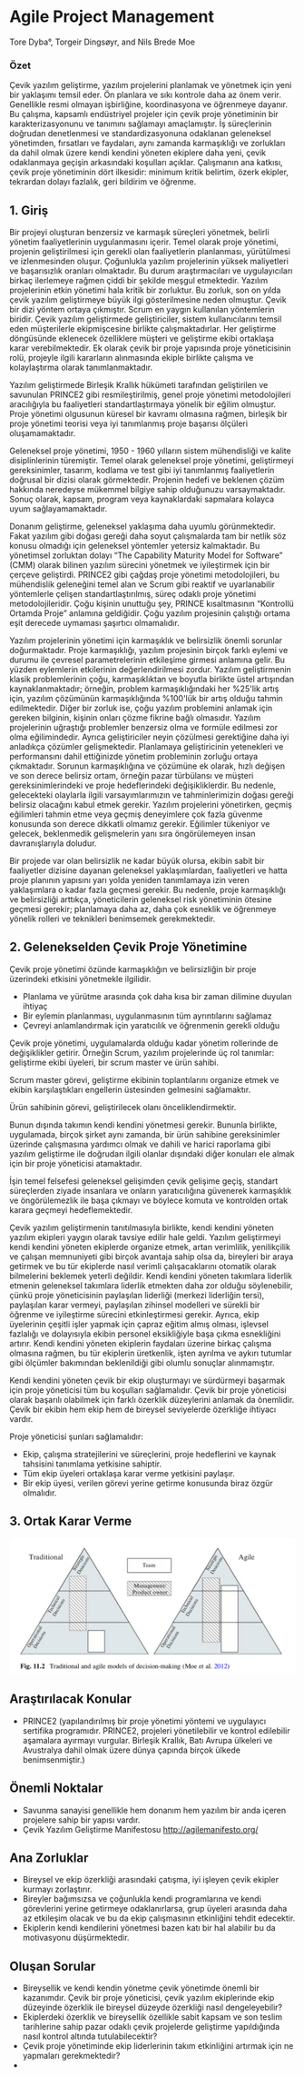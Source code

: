 # Agile Project Management 
Tore Dyba°, Torgeir Dingsøyr, and Nils Brede Moe

### Özet
Çevik yazılım geliştirme, yazılım projelerini planlamak ve yönetmek için yeni bir yaklaşımı temsil eder. 
Ön planlara ve sıkı kontrole daha az önem verir. Genellikle resmi olmayan işbirliğine, koordinasyona ve öğrenmeye dayanır. 
Bu çalışma, kapsamlı endüstriyel projeler için çevik proje yönetiminin bir karakterizasyonunu ve tanımını sağlamayı amaçlamıştır. İş süreçlerinin doğrudan denetlenmesi ve standardizasyonuna odaklanan geleneksel yönetimden, fırsatları ve faydaları, aynı zamanda karmaşıklığı ve zorlukları da dahil olmak üzere kendi kendini yöneten ekiplere daha yeni, çevik odaklanmaya geçişin arkasındaki koşulları açıklar. Çalışmanın ana katkısı, çevik proje yönetiminin dört ilkesidir: minimum kritik belirtim, özerk ekipler, tekrardan dolayı fazlalık, geri bildirim ve öğrenme.

## 1. Giriş
Bir projeyi oluşturan benzersiz ve karmaşık süreçleri yönetmek, belirli yönetim faaliyetlerinin uygulanmasını içerir. Temel olarak proje yönetimi, projenin geliştirilmesi için gerekli olan faaliyetlerin planlanması, yürütülmesi ve izlenmesinden oluşur. Çoğunlukla yazılım projelerinin yüksek maliyetleri ve başarısızlık oranları olmaktadır. Bu durum araştırmacıları ve uygulayıcıları birkaç ilerlemeye rağmen çiddi bir şekilde meşgul etmektedir. Yazılım projelerinin etkin yönetimi hala kritik bir zorluktur. Bu zorluk, son on yılda çevik yazılım geliştirmeye büyük ilgi gösterilmesine neden olmuştur. Çevik bir dizi yöntem ortaya çıkmıştır.
Scrum en yaygın kullanılan yöntemlerin biridir. Çevik yazılım geliştirmede geliştiriciler, sistem kullanıcılarını temsil eden müşterilerle ekipmişcesine birlikte çalışmaktadırlar. Her geliştirme döngüsünde eklenecek özelliklere müşteri ve geliştirme ekibi ortaklaşa karar verebilmektedir. Ek olarak çevik bir proje yapısında proje yöneticisinin rolü, projeyle ilgili kararların alınmasında ekiple birlikte çalışma ve kolaylaştırma olarak tanımlanmaktadır.

Yazılım geliştirmede Birleşik Krallık hükümeti tarafından geliştirilen ve savunulan PRINCE2 gibi resmileştirilmiş, genel proje yönetimi metodolojileri aracılığıyla bu faaliyetleri standartlaştırmaya yönelik bir eğilim olmuştur. Proje yönetimi olgusunun küresel bir kavramı olmasına rağmen, birleşik bir proje yönetimi teorisi veya iyi tanımlanmış proje başarısı ölçüleri oluşamamaktadır.

Geleneksel proje yönetimi, 1950 - 1960 yılların sistem mühendisliği ve kalite disiplinlerinin türemiştir. Temel olarak geleneksel proje yönetimi, geliştirmeyi gereksinimler, tasarım, kodlama ve test gibi iyi tanımlanmış faaliyetlerin doğrusal bir dizisi olarak görmektedir. Projenin hedefi ve beklenen çözüm hakkında neredeyse mükemmel bilgiye sahip olduğunuzu varsaymaktadır. Sonuç olarak, kapsam, program veya kaynaklardaki sapmalara kolayca uyum sağlayamamaktadır. 

Donanım geliştirme, geleneksel yaklaşıma daha uyumlu görünmektedir. Fakat yazılım gibi doğası gereği daha soyut çalışmalarda tam bir netlik söz konusu olmadığı için geleneksel yöntemler yetersiz kalmaktadır. Bu yönetimsel zorluktan dolayı  “The Capability Maturity Model for Software” (CMM) olarak bilinen yazılım sürecini yönetmek ve iyileştirmek için bir çerçeve geliştirdi. PRINCE2 gibi çağdaş proje yönetimi metodolojileri, bu mühendislik geleneğini temel alan ve Scrum gibi reaktif ve uyarlanabilir yöntemlerle çelişen standartlaştırılmış, süreç odaklı proje yönetimi metodolojileridir. Çoğu kişinin unuttuğu şey, PRINCE kısaltmasının “Kontrollü Ortamda Proje” anlamına geldiğidir. Çoğu yazılım projesinin çalıştığı ortama eşit derecede uymaması şaşırtıcı olmamalıdır.

Yazılım projelerinin yönetimi için karmaşıklık ve belirsizlik önemli sorunlar doğurmaktadır. Proje karmaşıklığı, yazılım projesinin birçok farklı eylemi ve durumu ile çevresel parametrelerinin etkileşime girmesi anlamına gelir. Bu yüzden eylemlerin etkilerinin değerlendirilmesi zordur. Yazılım geliştirmenin klasik problemlerinin çoğu, karmaşıklıktan ve boyutla birlikte üstel artışından kaynaklanmaktadır; örneğin, problem karmaşıklığındaki her %25'lik artış için, yazılım çözümünün karmaşıklığında %100'lük bir artış olduğu tahmin edilmektedir. Diğer bir zorluk ise, çoğu yazılım problemini anlamak için gereken bilginin, kişinin onları çözme fikrine bağlı olmasıdır. Yazılım projelerinin uğraştığı problemler benzersiz olma ve formüle edilmesi zor olma eğilimindedir. Ayrıca geliştiriciler neyin çözülmesi gerektiğine daha iyi anladıkça çözümler gelişmektedir. Planlamaya geliştiricinin yetenekleri ve performansını dahil ettiğinizde yönetim probleminin zorluğu ortaya çıkmaktadır. Sorunun karmaşıklığına ve çözümüne ek olarak, hızlı değişen ve son derece belirsiz ortam, örneğin pazar türbülansı ve müşteri gereksinimlerindeki ve proje hedeflerindeki değişikliklerdir. Bu nedenle, gelecekteki olaylarla ilgili varsayımlarımızın ve tahminlerimizin doğası gereği belirsiz olacağını kabul etmek gerekir. Yazılım projelerini yönetirken, geçmiş eğilimleri tahmin etme veya geçmiş deneyimlere çok fazla güvenme konusunda son derece dikkatli olmamız gerekir. Eğilimler tükeniyor ve gelecek, beklenmedik gelişmelerin yanı sıra öngörülemeyen insan davranışlarıyla doludur. 

Bir projede var olan belirsizlik ne kadar büyük olursa, ekibin sabit bir faaliyetler dizisine dayanan geleneksel yaklaşımlardan, faaliyetleri ve hatta proje planının yapısını yarı yolda yeniden tanımlamaya izin veren yaklaşımlara o kadar fazla geçmesi gerekir. Bu nedenle, proje karmaşıklığı ve belirsizliği arttıkça, yöneticilerin geleneksel risk yönetiminin ötesine geçmesi gerekir; planlamaya daha az, daha çok esneklik ve öğrenmeye yönelik rolleri ve teknikleri benimsemek gerekmektedir. 

## 2. Gelenekselden Çevik Proje Yönetimine

Çevik proje yönetimi özünde karmaşıklığın ve belirsizliğin bir proje üzerindeki etkisini yönetmekle ilgilidir.

- Planlama ve yürütme arasında çok daha kısa bir zaman dilimine duyulan ihtiyaç
- Bir eylemin planlanması, uygulanmasının tüm ayrıntılarını sağlamaz
- Çevreyi anlamlandırmak için yaratıcılık ve öğrenmenin gerekli olduğu

Çevik proje yönetimi, uygulamalarda olduğu kadar yönetim rollerinde de değişiklikler getirir. Örneğin Scrum, yazılım projelerinde üç rol tanımlar: geliştirme ekibi üyeleri, bir scrum master ve ürün sahibi.

Scrum master görevi, geliştirme ekibinin toplantılarını organize etmek ve ekibin karşılaştıkları engellerin üstesinden gelmesini sağlamaktır. 

Ürün sahibinin görevi, geliştirilecek olanı önceliklendirmektir. 

Bunun dışında takımın kendi kendini yönetmesi gerekir. Bununla birlikte, uygulamada, birçok şirket aynı zamanda, bir ürün sahibine gereksinimler üzerinde çalışmasına yardımcı olmak ve dahili ve harici raporlama gibi yazılım geliştirme ile doğrudan ilgili olanlar dışındaki diğer konuları ele almak için bir proje yöneticisi atamaktadır. 

İşin temel felsefesi geleneksel gelişimden çevik gelişime geçiş, standart süreçlerden ziyade insanlara ve onların yaratıcılığına güvenerek karmaşıklık ve öngörülemezlik ile başa çıkmayı ve böylece komuta ve kontrolden ortak karara geçmeyi hedeflemektedir. 

Çevik yazılım geliştirmenin tanıtılmasıyla birlikte, kendi kendini yöneten yazılım ekipleri yaygın olarak tavsiye edilir hale geldi. Yazılım geliştirmeyi kendi kendini yöneten ekiplerde organize etmek, artan verimlilik, yenilikçilik ve çalışan memnuniyeti gibi birçok avantaja sahip olsa da, bireyleri bir araya getirmek ve bu tür ekiplerde nasıl verimli çalışacaklarını otomatik olarak bilmelerini beklemek yeterli değildir. Kendi kendini yöneten takımlara liderlik etmenin geleneksel takımlara liderlik etmekten daha zor olduğu söylenebilir, çünkü proje yöneticisinin paylaşılan liderliği (merkezi liderliğin tersi), paylaşılan karar vermeyi, paylaşılan zihinsel modelleri ve sürekli bir öğrenme ve iyileştirme sürecini etkinleştirmesi gerekir. Ayrıca, ekip üyelerinin çeşitli işler yapmak için çapraz eğitim almış olması, işlevsel fazlalığı ve dolayısıyla ekibin personel eksikliğiyle başa çıkma esnekliğini artırır. Kendi kendini yöneten ekiplerin faydaları üzerine birkaç çalışma olmasına rağmen, bu tür ekiplerin üretkenlik, işten ayrılma ve aykırı tutumlar gibi ölçümler bakımından beklenildiği gibi olumlu sonuçlar alınmamıştır.

Kendi kendini yöneten çevik bir ekip oluşturmayı ve sürdürmeyi başarmak için proje yöneticisi tüm bu koşulları sağlamalıdır. Çevik bir proje yöneticisi olarak başarılı olabilmek için farklı özerklik düzeylerini anlamak da önemlidir. Çevik bir ekibin hem ekip hem de bireysel seviyelerde özerkliğe ihtiyacı vardır. 

Proje yöneticisi şunları sağlamalıdır:
- Ekip, çalışma stratejilerini ve süreçlerini, proje hedeflerini ve kaynak tahsisini tanımlama yetkisine sahiptir.
- Tüm ekip üyeleri ortaklaşa karar verme yetkisini paylaşır.
- Bir ekip üyesi, verilen görevi yerine getirme konusunda biraz özgür olmalıdır. 

## 3. Ortak Karar Verme 
![Fig 1](/week-1/agile01.png)



## Araştırılacak Konular
- PRINCE2 (yapılandırılmış bir proje yönetimi yöntemi ve uygulayıcı sertifika programıdır. PRINCE2, projeleri yönetilebilir ve kontrol edilebilir aşamalara ayırmayı vurgular. Birleşik Krallık, Batı Avrupa ülkeleri ve Avustralya dahil olmak üzere dünya çapında birçok ülkede benimsenmiştir.)

## Önemli Noktalar
- Savunma sanayisi genellikle hem donanım hem yazılım bir anda içeren projelere sahip bir yapısı vardır. 
- Çevik Yazılım Geliştirme Manifestosu http://agilemanifesto.org/

## Ana Zorluklar
- Bireysel ve ekip özerkliği arasındaki çatışma, iyi işleyen çevik ekipler kurmayı zorlaştırır.
- Bireyler bağımsızsa ve çoğunlukla kendi programlarına ve kendi görevlerini yerine getirmeye odaklanırlarsa, grup üyeleri arasında daha az etkileşim olacak ve bu da ekip çalışmasının etkinliğini tehdit edecektir.
- Ekiplerin kendi kendilerini yönetmesi bazen katı bir hal alabilir bu da motivasyonu düşürmektedir. 

## Oluşan Sorular
- Bireysellik ve kendi kendin yönetme çevik yönetimde önemli bir kazanımdır. Çevik bir proje yöneticisi, çevik yazılım ekiplerinde ekip düzeyinde özerklik ile bireysel düzeyde özerkliği nasıl dengeleyebilir?
- Ekiplerdeki özerklik ve bireysellik özellikle sabit kapsam ve son teslim tarihlerine sahip pazar odaklı çevik projelerde geliştirme yapıldığında nasıl kontrol altında tutulabilecektir?
- Çevik proje yönetiminde ekip liderlerinin takım etkinliğini artırmak için ne yapmaları gerekmektedir?
- 
